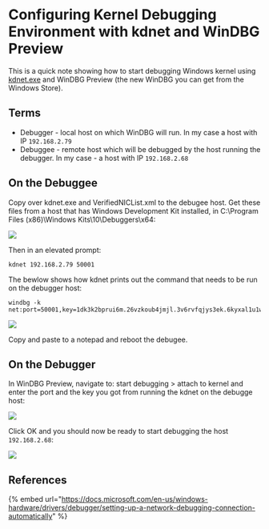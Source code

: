 # Configuring Kernel Debugging Environment with kdnet and WinDBG Preview

This is a quick note showing how to start debugging Windows kernel using [kdnet.exe](https://docs.microsoft.com/en-us/windows-hardware/drivers/debugger/debugger-download-tools) and WinDBG Preview (the new WinDBG you can get from the Windows Store).

## Terms

* Debugger - local host on which WinDBG will run. In my case a host with IP `192.168.2.79`
* Debuggee - remote host which will be debugged by the host running the debugger. In my case - a host with IP `192.168.2.68`

## On the Debuggee

Copy over kdnet.exe and VerifiedNICList.xml to the debugee host. Get these files from a host that has Windows Development Kit installed, in C:\Program Files (x86)\Windows Kits\10\Debuggers\x64:

![](<../../.gitbook/assets/image (252).png>)

Then in an elevated prompt:

```
kdnet 192.168.2.79 50001
```

The bewlow shows how kdnet prints out the command that needs to be run on the debugger host:

```
windbg -k net:port=50001,key=1dk3k2bprui6m.26vzkoub4jmjl.3v6rvfqjys3ek.6kyxal1u1w6s
```

![](<../../.gitbook/assets/image (249).png>)

Copy and paste to a notepad and reboot the debugee.

## On the Debugger

In WinDBG Preview, navigate to: start debugging > attach to kernel and enter the port and the key you got from running the kdnet on the debugge host:

![](<../../.gitbook/assets/image (251).png>)

Click OK and you should now be ready to start debugging the host `192.168.2.68`:

![](../../.gitbook/assets/kerneldebuggingconnect.gif)

## References

{% embed url="https://docs.microsoft.com/en-us/windows-hardware/drivers/debugger/setting-up-a-network-debugging-connection-automatically" %}
